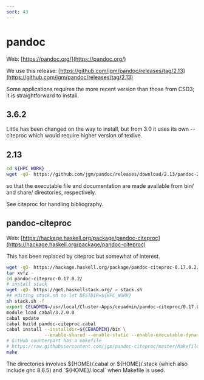 ```yaml
---
sort: 43
---
```


# pandoc

Web: [https://pandoc.org/](https://pandoc.org/)

We use this release: [https://github.com/jgm/pandoc/releases/tag/2.13](https://github.com/jgm/pandoc/releases/tag/2.13)

Some applications requires the more recent version than those from CSD3; it is straightforward to install.

## 3.6.2

Little has been changed on the way to install, but from 3.0 it uses its own --citeproc which would require higher version of texlive.

## 2.13

```bash
cd ${HPC_WORK}
wget -qO- https://github.com/jgm/pandoc/releases/download/2.13/pandoc-2.13-linux-amd64.tar.gz | tar xvfz - --strip-components=1
```

so that the executable file and documentation are made available from bin/ and share/ directories, respectively.

See citeproc for handling bibliography.

## pandoc-citeproc

Web: [https://hackage.haskell.org/package/pandoc-citeproc](https://hackage.haskell.org/package/pandoc-citeproc)

This has been replaced by citeproc but somewhat of interest.

```bash
wget -qO- https://hackage.haskell.org/package/pandoc-citeproc-0.17.0.2/pandoc-citeproc-0.17.0.2.tar.gz | \
tar xvfz -
cd pandoc-citeproc-0.17.0.2/
# install stack
wget -qO- https://get.haskellstack.org/ > stack.sh
## editing stack.sh to let DESTDIR=${HPC_WORK}
sh stack.sh -f
export CEUADMIN=/usr/local/Cluster-Apps/ceuadmin/pandoc-citeproc/0.17.0.2
module load cabal/3.2.0.0
cabal update
cabal build pandoc-citeproc.cabal
cabal install --installdir=${CEUADMIN}/bin \
              --enable-shared --enable-static --enable-executable-dynamic --enable-executable-static --install-method=copy --overwrite-policy=always
# GitHub counterpart has a makefile
# https://raw.githubusercontent.com/jgm/pandoc-citeproc/master/Makefile
make
```

The directories involves ${HOME}/.cabal or ${HOME}/.stack (which also include ghc 8.6.5) and `${HOME}/.local` when Makefile is used.
